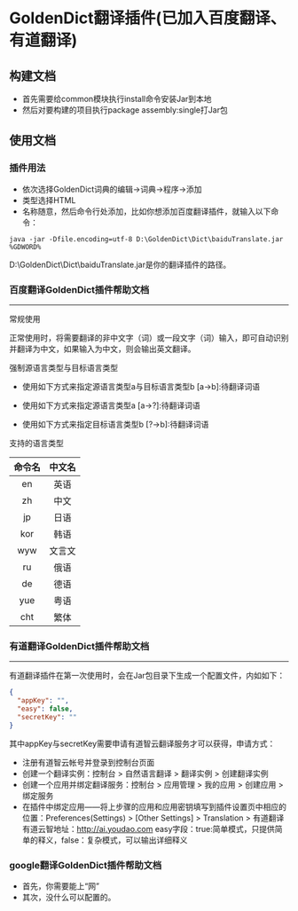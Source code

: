 # GoldenDict翻译插件(已加入百度翻译、有道翻译)
## 构建文档
- 首先需要给common模块执行install命令安装Jar到本地
- 然后对要构建的项目执行package assembly:single打Jar包
## 使用文档

### 插件用法
- 依次选择GoldenDict词典的编辑->词典->程序->添加
- 类型选择HTML
- 名称随意，然后命令行处添加，比如你想添加百度翻译插件，就输入以下命令：
```
java -jar -Dfile.encoding=utf-8 D:\GoldenDict\Dict\baiduTranslate.jar %GDWORD%
```
D:\GoldenDict\Dict\baiduTranslate.jar是你的翻译插件的路径。

### 百度翻译GoldenDict插件帮助文档

---

常规使用

正常使用时，将需要翻译的非中文字（词）或一段文字（词）输入，即可自动识别并翻译为中文，如果输入为中文，则会输出英文翻译。

强制源语言类型与目标语言类型

- 使用如下方式来指定源语言类型a与目标语言类型b
      [a->b]:待翻译词语

- 使用如下方式来指定源语言类型a
      [a->?]:待翻译词语
- 使用如下方式来指定目标语言类型b
      [?->b]:待翻译词语

支持的语言类型

| 命令名  | 中文名  |
| :--: | :--: |
|  en  |  英语  |
|  zh  |  中文  |
|  jp  |  日语  |
| kor  |  韩语  |
| wyw  | 文言文  |
|  ru  |  俄语  |
|  de  |  德语  |
| yue  |  粤语  |
| cht  |  繁体  |

### 有道翻译GoldenDict插件帮助文档

---
有道翻译插件在第一次使用时，会在Jar包目录下生成一个配置文件，内如如下：
```json
{
  "appKey": "",
  "easy": false,
  "secretKey": ""
}
```
其中appKey与secretKey需要申请有道智云翻译服务才可以获得，申请方式：
- 注册有道智云帐号并登录到控制台页面
- 创建一个翻译实例：控制台 > 自然语言翻译 > 翻译实例 > 创建翻译实例
- 创建一个应用并绑定翻译服务：控制台 > 应用管理 > 我的应用 > 创建应用 > 绑定服务
- 在插件中绑定应用——将上步骤的应用和应用密钥填写到插件设置页中相应的位置：Preferences(Settings) > [Other Settings] > Translation > 有道翻译
有道云智地址：http://ai.youdao.com
easy字段：true:简单模式，只提供简单的释义，false：复杂模式，可以输出详细释义

### google翻译GoldenDict插件帮助文档

- 首先，你需要能上“网”
- 其次，没什么可以配置的。